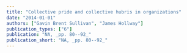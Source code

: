 ```yaml
---
title: "Collective pride and collective hubris in organizations"
date: "2014-01-01"
authors: ["Gavin Brent Sullivan", "James Hollway"]
publication_types: ["6"]
publication: "NA, _pp. 80--92_"
publication_short: "NA, _pp. 80--92_"
---
```

